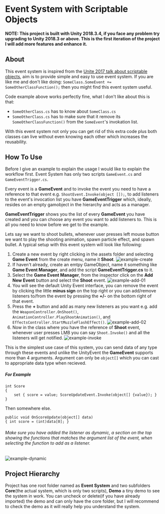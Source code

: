 # Event System with Scriptable Objects

#### NOTE: This project is built with Unity 2018.3.4, if you face any problem try upgrading to Unity 2018.3 or above. This is the first iteration of the project I will add more features and enhance it.

## About
This event system is inspired from the [Unite 2017 talk about scriptable objects](https://www.youtube.com/watch?v=raQ3iHhE_Kk), aim is to provide simple and easy to use event system. If you are like me and don't like doing: `SomeClass.SomeEvent += SomeOtherClassFunction();` then you might find this event system useful.

Code example above works perfectly fine, what I don't like about this is that:

* `SomeOtherClass.cs` has to know about `SomeClass.cs` 
* `SomeOtherClass.cs` has to make sure that it remove its `SomeOtherClassFunction()` from the `SomeEvent`'s invokation list.

With this event system not only you can get rid of this extra code plus both classes can live without even knowing each other which increases the reusability.

## How To Use
Before I give an example to explain the usage I would like to explain the workflow first. Event System has only two scripts `GameEvent.cs` and `GameEventTrigger.cs`. 

Every event is a **GameEvent** and to invoke the event you need to have a reference to that event e.g. `ShootEvent.Invoke(object []);`, to add listeners to the event's invocation list you have **GameEventTrigger** which, ideally, resides on an empty gamobject in the hierarchy and acts as a manager. 

**GameEventTrigger** shows you the list of every **GameEvent** you have created and you can choose any event you want to add listeners to. This is all you need to know before we get to the example.

Lets say we want to shoot bullets, whenever user presses left mouse button we want to play the shooting animation, spawn particle effect, and spawn bullet. A typical setup with this event system will look like following:

1. Create a new event by right clicking in the assets folder and selecting **Game Event** from the create menu, name it **Shoot**. ![example-create](https://user-images.githubusercontent.com/12896256/53290872-3c895500-37cc-11e9-95f6-a15636027566.png)
2. If haven't already, create an emtpy GameObject, name it something like **Game Event Manager**, and add the script   **GameEventTrigger.cs** to it.
3. Select the **Game Event Manager**, from the inspector click on the **Add New Event** button and select the **Shoot** event. ![example-add-01](https://user-images.githubusercontent.com/12896256/53290884-6f334d80-37cc-11e9-877f-02053e73008f.png)
4. You will see the default Unity Event interface, you can remove the event by clicking the little **minus sign** on the top right or you can add/remove listeners to/from the event by pressing the **+/-** on the bottom right of that event.
5. Press the **+** button and add as many new listeners as you want e.g. add the `WeaponController.OnShoot()`, `AnimationController.PlayShootAnimation()`, and `EffectsController.StartMuzzleFlashEffect()`. ![example-add-02](https://user-images.githubusercontent.com/12896256/53290888-7fe3c380-37cc-11e9-930d-bc94bb05e328.png)
6. Now in the class where you have the reference of **Shoot** event, whenever user presses LMB you can say `Shoot.Invoke()` and all the listeners will get notified. ![example-invoke](https://user-images.githubusercontent.com/12896256/53290894-90943980-37cc-11e9-8ae2-2a59d3252bb3.PNG)

This is the simplest use case of this system, you can send data of any type through these events and unlike the UnityEvent the **GameEvent** supports more than 4 arguments. Argument can only be `object[]` which you can cast to appropriate data type when recieved.
##### For Example
```
int Score
{ 
    set { score = value; ScoreUpdateEvent.Invoke(object[] {value}); } 
}
```
Then somewhere else.
```
public void OnScoreUpdate(object[] data)
{ int score = (int)data[0]; }
```
###### Make sure you have added the listener as dynamic, a section on the top showing the functions that matches the argument list of the event, when selecting the function to add as a listener.
![example-dynamic](https://user-images.githubusercontent.com/12896256/53271990-dc35dd00-3711-11e9-8f96-bddd461aba35.png)

## Project Hierarchy
Project has one root folder named as **Event System** and two subfolders **Core**(the actual system, which is only two scripts), **Demo** a tiny demo to see the system in work.
You can uncheck or delete(if you have already imported) the demo and can only have the core folder, but I will recommend to check the demo as it will really help you understand the system.

